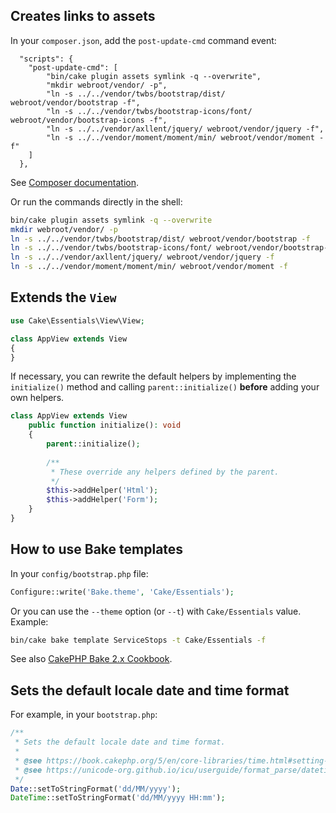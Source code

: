 ## Creates links to assets
In your `composer.json`, add the `post-update-cmd` command event:
```
  "scripts": {
    "post-update-cmd": [
        "bin/cake plugin assets symlink -q --overwrite",
        "mkdir webroot/vendor/ -p",
        "ln -s ../../vendor/twbs/bootstrap/dist/ webroot/vendor/bootstrap -f",
        "ln -s ../../vendor/twbs/bootstrap-icons/font/ webroot/vendor/bootstrap-icons -f",
        "ln -s ../../vendor/axllent/jquery/ webroot/vendor/jquery -f",
        "ln -s ../../vendor/moment/moment/min/ webroot/vendor/moment -f"
    ]
  },
```

See [Composer documentation](https://getcomposer.org/doc/articles/scripts.md#command-events).

Or run the commands directly in the shell:
```bash
bin/cake plugin assets symlink -q --overwrite
mkdir webroot/vendor/ -p
ln -s ../../vendor/twbs/bootstrap/dist/ webroot/vendor/bootstrap -f
ln -s ../../vendor/twbs/bootstrap-icons/font/ webroot/vendor/bootstrap-icons -f
ln -s ../../vendor/axllent/jquery/ webroot/vendor/jquery -f
ln -s ../../vendor/moment/moment/min/ webroot/vendor/moment -f
```

## Extends the `View`
```php
use Cake\Essentials\View\View;

class AppView extends View
{
}
```

If necessary, you can rewrite the default helpers by implementing the `initialize()` method and calling
    `parent::initialize()` **before** adding your own helpers.

```php
class AppView extends View
    public function initialize(): void
    {
        parent::initialize();
    
        /**
         * These override any helpers defined by the parent.
         */
        $this->addHelper('Html');
        $this->addHelper('Form');
    }
}
```

## How to use Bake templates
In your `config/bootstrap.php` file:
```php
Configure::write('Bake.theme', 'Cake/Essentials');
```

Or you can use the `--theme` option (or `--t`) with `Cake/Essentials` value.  
Example:
```bash
bin/cake bake template ServiceStops -t Cake/Essentials -f
```

See also [CakePHP Bake 2.x Cookbook](https://book.cakephp.org/bake/2/en/development.html#creating-a-bake-theme).

## Sets the default locale date and time format
For example, in your `bootstrap.php`:
```php
/**
 * Sets the default locale date and time format.
 *
 * @see https://book.cakephp.org/5/en/core-libraries/time.html#setting-the-default-locale-and-format-string
 * @see https://unicode-org.github.io/icu/userguide/format_parse/datetime/#datetime-format-syntax
 */
Date::setToStringFormat('dd/MM/yyyy');
DateTime::setToStringFormat('dd/MM/yyyy HH:mm');
```
